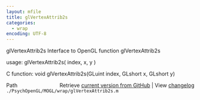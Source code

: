 ```yaml
---
layout: mfile
title: glVertexAttrib2s
categories:
  - wrap
encoding: UTF-8
---
```


glVertexAttrib2s  Interface to OpenGL function glVertexAttrib2s

usage:  glVertexAttrib2s\( index, x, y \)

C function:  void glVertexAttrib2s\(GLuint index, GLshort x, GLshort y\)


<div class="code_header" style="text-align:right;">
  <span style="float:left;">Path&nbsp;&nbsp;</span> <span class="counter">Retrieve <a href=
  "https://raw.github.com/Psychtoolbox-3/Psychtoolbox-3/beta/./PsychOpenGL/MOGL/wrap/glVertexAttrib2s.m">current version from GitHub</a> | View <a href=
  "https://github.com/Psychtoolbox-3/Psychtoolbox-3/commits/beta/./PsychOpenGL/MOGL/wrap/glVertexAttrib2s.m">changelog</a></span>
</div>
<div class="code">
  <code>./PsychOpenGL/MOGL/wrap/glVertexAttrib2s.m</code>
</div>
